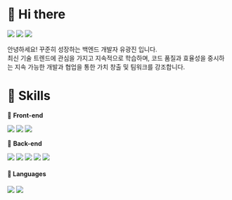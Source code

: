 # 👋 Hi there
<p>
  <a href="mailto:kwangjin5468@gmail.com" target="_blank"><img src="https://img.shields.io/badge/kwangjin5468@gmail.com-EA4335?style=flat-square&logo=Gmail&logoColor=white"/></a> 
  <a href="https://velog.io/@kwangjin5468/posts" target="_blank"><img src="https://img.shields.io/badge/velog-20C997?style=flat-square&logo=Velog&logoColor=white"/></a>
  <a href="https:/kxxngjinbackend.notion.site" target="_blank"><img src="https://img.shields.io/badge/notion-000000?style=flat-square&logo=notion&logoColor=white"/></a>  
</p>


<p>
  안녕하세요! 꾸준히 성장하는 백엔드 개발자 유광진 입니다. <br/>
  최신 기술 트렌드에 관심을 가지고 지속적으로 학습하며, 코드 품질과 효율성을 중시하는 지속 가능한 개발과 협업을 통한 가치 창출 및 팀워크를 강조합니다.
</p>


# 💪 Skills
📌 **Front-end**

<img src="https://img.shields.io/badge/html5-E34F26?style=for-the-badge&logo=html5&logoColor=white"> <img src="https://img.shields.io/badge/css3-1572B6?style=for-the-badge&logo=css3&logoColor=white">
<img src="https://img.shields.io/badge/JavaScript-F7DF1E?style=for-the-badge&logo=JavaScript&logoColor=white"> 

📌 **Back-end**

<img src="https://img.shields.io/badge/thymeleaf-005F0F?style=for-the-badge&logo=thymeleaf&logoColor=white"> <img src="https://img.shields.io/badge/SpringBoot-6DB33F?style=for-the-badge&logo=Spring Boot&logoColor=white"> <img src="https://img.shields.io/badge/amazonaws-232F3E?style=for-the-badge&logo=amazonaws&logoColor=white"> <img src="https://img.shields.io/badge/django-092E20?style=for-the-badge&logo=django&logoColor=white">
<img src="https://img.shields.io/badge/docker-2496ED?style=for-the-badge&logo=docker&logoColor=white">

#### 📌 Languages
<p>
  <img src="https://img.shields.io/badge/java-1572B6?style=for-the-badge&logo=java&logoColor=white"> <img src="https://img.shields.io/badge/python-3776AB?style=for-the-badge&logo=python&logoColor=white">
</p>
